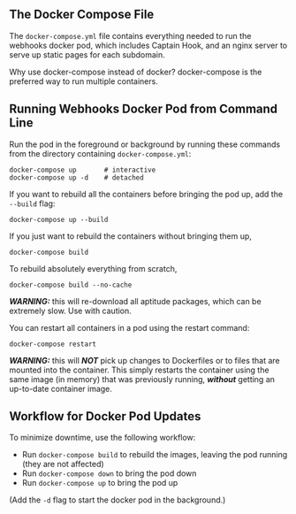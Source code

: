## The Docker Compose File

The `docker-compose.yml` file contains everything needed to 
run the webhooks docker pod, which includes Captain Hook, and 
an nginx server to serve up static pages for each subdomain.

Why use docker-compose instead of docker? 
docker-compose is the preferred way to run multiple containers.

## Running Webhooks Docker Pod from Command Line

Run the pod in the foreground or background by running these
commands from the directory containing `docker-compose.yml`:

```
docker-compose up       # interactive
docker-compose up -d    # detached
```

If you want to rebuild all the containers before bringing 
the pod up, add the `--build` flag:

```
docker-compose up --build
```

If you just want to rebuild the containers without bringing 
them up,

```
docker-compose build
```

To rebuild absolutely everything from scratch,

```
docker-compose build --no-cache
```

***WARNING:*** this will re-download all aptitude packages,
which can be extremely slow. Use with caution.

You can restart all containers in a pod using the restart command:

```
docker-compose restart
```

***WARNING:*** this will ***NOT*** pick up changes to 
Dockerfiles or to files that are mounted into the container.
This simply restarts the container using the same image 
(in memory) that was previously running, ***without***
getting an up-to-date container image.

## Workflow for Docker Pod Updates

To minimize downtime, use the following workflow:

* Run `docker-compose build` to rebuild the images, leaving the pod running (they are not affected)
* Run `docker-compose down` to bring the pod down
* Run `docker-compose up` to bring the pod up

(Add the `-d` flag to start the docker pod in the background.)

